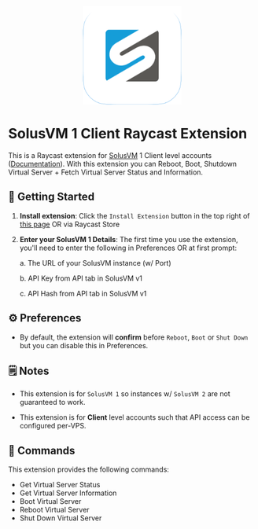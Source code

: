 <p align="center">
    <img src="./assets/solusvm-1-client.png" width="200" height="200" />
</p>

# SolusVM 1 Client Raycast Extension

This is a Raycast extension for [SolusVM](https://solusvm.com/) 1 Client level accounts ([Documentation](https://docs.solusvm.com/v1/api/client/Functions.html)). With this extension you can Reboot, Boot, Shutdown Virtual Server + Fetch Virtual Server Status and Information.

## 🚀 Getting Started

1. **Install extension**: Click the `Install Extension` button in the top right of [this page](https://www.raycast.com/xmok/solusvm-1-client) OR via Raycast Store

2. **Enter your SolusVM 1 Details**: The first time you use the extension, you'll need to enter the following in Preferences OR at first prompt:

    a. The URL of your SolusVM instance (w/ Port)

    b. API Key from API tab in SolusVM v1

    c. API Hash from API tab in SolusVM v1

## ⚙️ Preferences

- By default, the extension will __confirm__ before `Reboot`, `Boot` or `Shut Down` but you can disable this in Preferences.

## 🗒️ Notes

- This extension is for `SolusVM 1` so instances w/ `SolusVM 2` are not guaranteed to work.

- This extension is for **Client** level accounts such that API access can be configured per-VPS.

## 🔧 Commands

This extension provides the following commands:

- Get Virtual Server Status
- Get Virtual Server Information
- Boot Virtual Server
- Reboot Virtual Server
- Shut Down Virtual Server